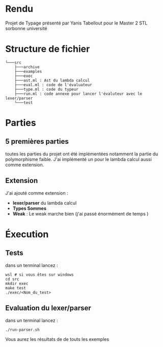 # Rendu 
Projet de Typage présenté par Yanis Tabellout pour le Master 2 STL sorbonne université

# Structure de fichier 
```
└───src
    ├───archive
    ├───examples
    ├───exec
    ├───ast.ml : Ast du lambda calcul 
    ├───eval.ml : code de l'évaluateur
    ├───type.ml : code du typeur
    ├───run.ml : code annexe pour lancer l'évaluteur avec le lexer/parser
    └───test
```

# Parties 
## 5 premières parties
toutes les parties du projet ont été implémentées notamment la partie du polymorphisme faible. J'ai implémenté un pour le lambda calcul aussi comme extension.
## Extension 
J'ai ajouté comme extension : 
- **lexer/parser** du lambda calcul  
- **Types Sommes**  
- **Weak** : Le weak marche bien (j'ai passé énormément de temps )

# Éxecution 
##  Tests
dans un terminal lancez : 
```shell 
wsl # si vous êtes sur windows
cd src 
mkdir exec
make test 
./exec/<Nom_du_test>
```

##  Evaluation du lexer/parser

dans un terminal lancez : 
```shell 
./run-parser.sh
```
Vous aurez les résultats de de touts les exemples
